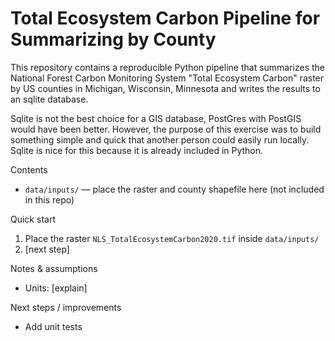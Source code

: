 # Total Ecosystem Carbon Pipeline for Summarizing by County

This repository contains a reproducible Python pipeline that summarizes the National Forest Carbon Monitoring System "Total Ecosystem Carbon" raster by US counties in Michigan, Wisconsin, Minnesota and writes the results to an sqlite database.

Sqlite is not the best choice for a GIS database, PostGres with PostGIS would have been better. However, the purpose of this exercise was to build something simple and quick that another person could easily run locally.  Sqlite is nice for this because it is already included in Python.


Contents
- `data/inputs/` — place the raster and county shapefile here (not included in this repo)

Quick start
1. Place the raster `NLS_TotalEcosystemCarbon2020.tif` inside `data/inputs/` 
2. [next step]


Notes & assumptions
- Units: [explain]

Next steps / improvements
- Add unit tests 


